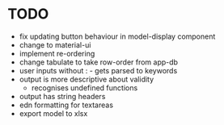 # TODO

* fix updating button behaviour in model-display component
* change to material-ui
* implement re-ordering
* change tabulate to take row-order from app-db
* user inputs without : - gets parsed to keywords
* output is more descriptive about validity
  * recognises undefined functions
* output has string headers
* edn formatting for textareas
* export model to xlsx
